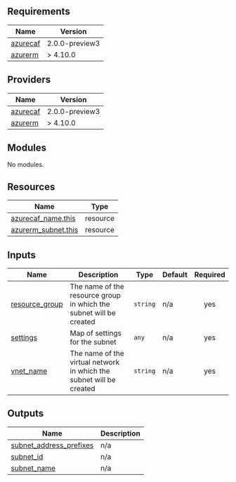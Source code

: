<!-- BEGIN_TF_DOCS -->
## Requirements

| Name | Version |
|------|---------|
| <a name="requirement_azurecaf"></a> [azurecaf](#requirement\_azurecaf) | 2.0.0-preview3 |
| <a name="requirement_azurerm"></a> [azurerm](#requirement\_azurerm) | > 4.10.0 |

## Providers

| Name | Version |
|------|---------|
| <a name="provider_azurecaf"></a> [azurecaf](#provider\_azurecaf) | 2.0.0-preview3 |
| <a name="provider_azurerm"></a> [azurerm](#provider\_azurerm) | > 4.10.0 |

## Modules

No modules.

## Resources

| Name | Type |
|------|------|
| [azurecaf_name.this](https://registry.terraform.io/providers/aztfmod/azurecaf/2.0.0-preview3/docs/resources/name) | resource |
| [azurerm_subnet.this](https://registry.terraform.io/providers/hashicorp/azurerm/latest/docs/resources/subnet) | resource |

## Inputs

| Name | Description | Type | Default | Required |
|------|-------------|------|---------|:--------:|
| <a name="input_resource_group"></a> [resource\_group](#input\_resource\_group) | The name of the resource group in which the subnet will be created | `string` | n/a | yes |
| <a name="input_settings"></a> [settings](#input\_settings) | Map of settings for the subnet | `any` | n/a | yes |
| <a name="input_vnet_name"></a> [vnet\_name](#input\_vnet\_name) | The name of the virtual network in which the subnet will be created | `string` | n/a | yes |

## Outputs

| Name | Description |
|------|-------------|
| <a name="output_subnet_address_prefixes"></a> [subnet\_address\_prefixes](#output\_subnet\_address\_prefixes) | n/a |
| <a name="output_subnet_id"></a> [subnet\_id](#output\_subnet\_id) | n/a |
| <a name="output_subnet_name"></a> [subnet\_name](#output\_subnet\_name) | n/a |
<!-- END_TF_DOCS -->